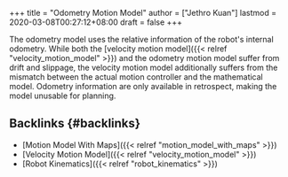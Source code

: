 +++
title = "Odometry Motion Model"
author = ["Jethro Kuan"]
lastmod = 2020-03-08T00:27:12+08:00
draft = false
+++

The odometry model uses the relative information of the robot's
internal odometry. While both the [velocity motion model]({{< relref "velocity_motion_model" >}}) and the
odometry motion model suffer from drift and slippage, the velocity
motion model additionally suffers from the mismatch between the actual
motion controller and the mathematical model. Odometry information are
only available in retrospect, making the model unusable for planning.


## Backlinks {#backlinks}

-   [Motion Model With Maps]({{< relref "motion_model_with_maps" >}})
-   [Velocity Motion Model]({{< relref "velocity_motion_model" >}})
-   [Robot Kinematics]({{< relref "robot_kinematics" >}})
